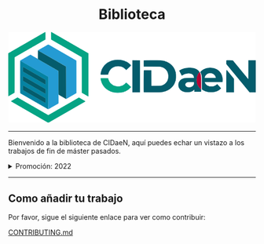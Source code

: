 <h1 align="center">Biblioteca</h1>

<p align="center">
  <img src="./assets/cidaen.svg" />
</p>



---
Bienvenido a la biblioteca de CIDaeN, aquí puedes echar un vistazo
a los trabajos de fin de máster pasados.

<details><summary> Promoción: 2022 </summary><hr>

| author           | title                                                                 | link                                          |
|------------------|-----------------------------------------------------------------------|-----------------------------------------------|
| Agustín Piqueres | Clasificación de movimientos de CrossFit, una aplicación con MoViNets | [enlace](./trabajos/2022/agustin_piqueres.md) |

</details>



---

## Como añadir tu trabajo

Por favor, sigue el siguiente enlace para ver como contribuir:

[CONTRIBUTING.md](CONTRIBUTING.md)